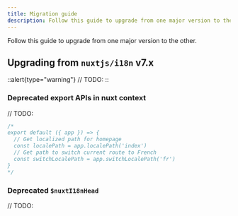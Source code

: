 ```yaml
---
title: Migration guide
description: Follow this guide to upgrade from one major version to the other.
---
```


Follow this guide to upgrade from one major version to the other.

## Upgrading from `nuxtjs/i18n` v7.x

::alert{type="warning"}
// TODO:
::

### Deprecated export APIs in nuxt context

// TODO:

```js {}[/plugins/myplugin.mjs]
/*
export default ({ app }) => {
  // Get localized path for homepage
  const localePath = app.localePath('index')
  // Get path to switch current route to French
  const switchLocalePath = app.switchLocalePath('fr')
}
*/
```

### Deprecated `$nuxtI18nHead`

// TODO: